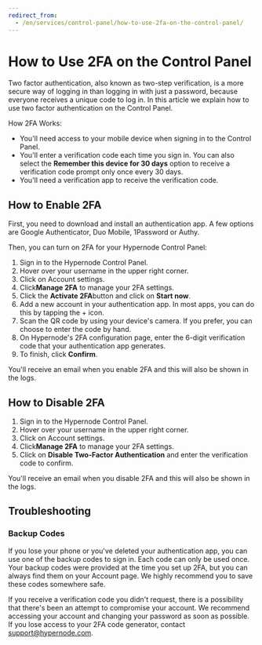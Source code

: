 ```yaml
---
redirect_from:
  - /en/services/control-panel/how-to-use-2fa-on-the-control-panel/
---
```


<!-- source: https://support.hypernode.com/en/services/control-panel/how-to-use-2fa-on-the-control-panel/ -->

# How to Use 2FA on the Control Panel

Two factor authentication, also known as two-step verification, is a more secure way of logging in than logging in with just a password, because everyone receives a unique code to log in. In this article we explain how to use two factor authentication on the Control Panel.

How 2FA Works:

- You'll need access to your mobile device when signing in to the Control Panel.
- You'll enter a verification code each time you sign in. You can also select the **Remember this device for 30 days** option to receive a verification code prompt only once every 30 days.
- You'll need a verification app to receive the verification code.

## How to Enable 2FA

First, you need to download and install an authentication app. A few options are Google Authenticator, Duo Mobile, 1Password or Authy.

Then, you can turn on 2FA for your Hypernode Control Panel:

1. Sign in to the Hypernode Control Panel.
1. Hover over your username in the upper right corner.
1. Click on Account settings.
1. Click**Manage 2FA** to manage your 2FA settings.
1. Click the **Activate 2FA**button and click on **Start now**.
1. Add a new account in your authentication app. In most apps, you can do this by tapping the + icon.
1. Scan the QR code by using your device's camera. If you prefer, you can choose to enter the code by hand.
1. On Hypernode's 2FA configuration page, enter the 6-digit verification code that your authentication app generates.
1. To finish, click **Confirm**.

You'll receive an email when you enable 2FA and this will also be shown in the logs.

## How to Disable 2FA

1. Sign in to the Hypernode Control Panel.
1. Hover over your username in the upper right corner.
1. Click on Account settings.
1. Click**Manage 2FA** to manage your 2FA settings.
1. Click on **Disable Two-Factor Authentication** and enter the verification code to confirm.

You'll receive an email when you disable 2FA and this will also be shown in the logs.

## Troubleshooting

### Backup Codes

If you lose your phone or you've deleted your authentication app, you can use one of the backup codes to sign in. Each code can only be used once. Your backup codes were provided at the time you set up 2FA, but you can always find them on your Account page. We highly recommend you to save these codes somewhere safe.

If you receive a verification code you didn't request, there is a possibility that there's been an attempt to compromise your account. We recommend accessing your account and changing your password as soon as possible. If you lose access to your 2FA code generator, contact support@hypernode.com.
